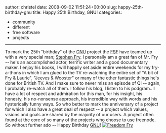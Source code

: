 author: christel
date: 2008-09-02 11:51:24+00:00
slug: happy-25th-birthday-gnu
title: Happy 25th Birthday, GNU!
categories:
- community
- different
- free software
- projects
---

To mark the 25th "birthday" of the [GNU](http://gnu.org) project the [FSF](http://www.fsf.org) have teamed up with a very special man; [Stephen Fry](http://www.stephenfry.com).
I personally am a great fan of Mr. Fry -- he's an accomplished actor, terrific writer and a good documentary maker. I enjoy his books, I will happily set aside entire weekends for my fry-a-thons in which I am glued to the TV re-watching the entire set of "A bit of Fry & Laurie", "Jeeves & Wooster" or many of the other fantastic things he's done for British TV. And I make sure to never miss an episode of QI -- again, I probably re-watch all of them. I follow his blog, I listen to his podgram.. I have a lot of respect and admiration for this man, for his insight, his honesty, his no-nonsense approach, his incredible way with words and his hysterically funny ways.
So who better to mark the anniversary of a project for which I also have a great deal of respect -- a project which values, visions and goals are shared by the majority of our users. A project often found at the core of so many of the projects who choose to use freenode.
So without further ado -- Happy Birthday [GNU](http://www.gnu.org)!
[![Freedom Fry](http://static.fsf.org/fsforg/img/fry720.jpg)](http://www.gnu.org/fry/happy-birthday-to-gnu.html)
